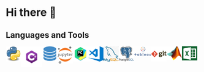 # Hi there 👋
<!-- reach me logos !-->



## Languages and Tools

<img align="left" alt= "python_logo" width="40" src="https://github.com/SaiNave/SaiNave/blob/main/logos/python_logo.png">
<img align="left" alt= "Csharp_Logo" width="55" src="https://github.com/SaiNave/SaiNave/blob/main/logos/Csharp_Logo.png">
<img align="left" alt= "sql_logo" width="40" src="https://github.com/SaiNave/SaiNave/blob/main/logos/sql_logo.png">
<img align="left" alt= "Jupyter_logo" width="40" src="https://github.com/SaiNave/SaiNave/blob/main/logos/Jupyter_logo.png">
<img align="left" alt= "pycharm_logo" width="40" src="https://github.com/SaiNave/SaiNave/blob/main/logos/pycharm_logo.png">
<img align="left" alt= "vscode_logo" width="40" src="https://github.com/SaiNave/SaiNave/blob/main/logos/vscode_logo.png">
<img align="left" alt= "my_sql_logo" width="40" src="https://github.com/SaiNave/SaiNave/blob/main/logos/my_sql_logo.png">
<img align="left" alt= "postgresql_logo" width="40" src="https://github.com/SaiNave/SaiNave/blob/main/logos/postgresql_logo.png">
<img align="left" alt= "Tableau_logo" width="45" src="https://github.com/SaiNave/SaiNave/blob/main/logos/Tableau_logo.png">
<img align="left" alt= "git_logo" width="40" src="https://github.com/SaiNave/SaiNave/blob/main/logos/git_logo.png">
<img align="left" alt= "Maltab_Logo" width="40" src="https://github.com/SaiNave/SaiNave/blob/main/logos/Matlab_Logo.png">
<img align="left" alt= "excel" width="40" src="https://github.com/SaiNave/SaiNave/blob/main/logos/excel.png"> 
